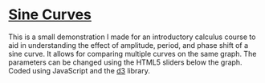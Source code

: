 # [Sine Curves](http://drknotter.github.io/sine-curves)

This is a small demonstration I made for an introductory calculus course to aid in understanding the effect of amplitude, period, and phase shift of a sine curve. It allows for comparing multiple curves on the same graph. The parameters can be changed using the HTML5 sliders below the graph. Coded using JavaScript and the [d3](http://d3js.org/) library. 